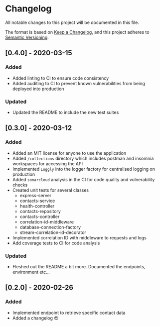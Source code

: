 # Changelog
All notable changes to this project will be documented in this file.

The format is based on [Keep a Changelog](https://keepachangelog.com/en/1.0.0/),
and this project adheres to [Semantic Versioning](https://semver.org/spec/v2.0.0.html).

## [0.4.0] - 2020-03-15
### Added
- Added linting to CI to ensure code consistency
- Added auditing to CI to prevent known vulnerabilities from being deployed into production

### Updated
- Updated the README to include the new test suites

## [0.3.0] - 2020-03-12
### Added
- Added an MIT license for anyone to use the application
- Added `/collections` directory which includes postman and insomnia workspaces for accessing the API
- Implemented `Loggly` into the logger factory for centralised logging on production
- Added `sonarcloud` analysis in the CI for code quality and vulnerability checks
- Created unit tests for several classes
  - express-server
  - contacts-service
  - health-controller
  - contacts-repository
  - contacts-controller
  - correlation-id-middleware
  - database-connection-factory
  - stream-correlation-id-decorator
- Implemented correlation ID with middleware to requests and logs
- Add coverage tests to CI for code analysis

### Updated
- Fleshed out the README a bit more. Documented the endpoints, environment etc...

## [0.2.0] - 2020-02-26
### Added
- Implemented endpoint to retrieve specific contact data
- Added a changelog 😍
